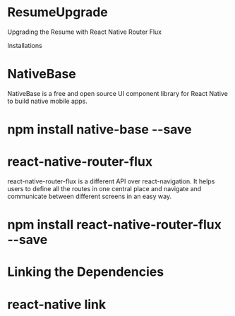 
# ResumeUpgrade
Upgrading the Resume with React Native Router Flux

Installations
# NativeBase
NativeBase is a free and open source UI component library for React Native to build native mobile apps.
# npm install native-base --save

# react-native-router-flux
react-native-router-flux is a different API over react-navigation. It helps users to define all the routes in one central place and navigate and communicate between different screens in an easy way.
# npm install react-native-router-flux --save


# Linking the Dependencies

# react-native link
